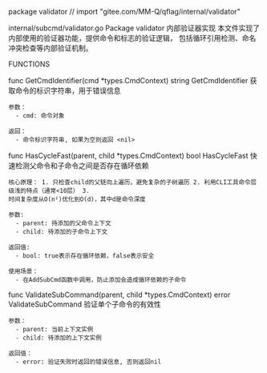 package validator // import "gitee.com/MM-Q/qflag/internal/validator"

internal/subcmd/validator.go Package validator 内部验证器实现
本文件实现了内部使用的验证器功能，提供命令和标志的验证逻辑， 包括循环引用检测、命名冲突检查等内部验证机制。

FUNCTIONS

func GetCmdIdentifier(cmd *types.CmdContext) string
    GetCmdIdentifier 获取命令的标识字符串，用于错误信息

    参数：
      - cmd: 命令对象

    返回：
      - 命令标识字符串, 如果为空则返回 <nil>

func HasCycleFast(parent, child *types.CmdContext) bool
    HasCycleFast 快速检测父命令和子命令之间是否存在循环依赖

    核心原理： 1. 只检查child的父链向上遍历，避免复杂的子树遍历 2. 利用CLI工具命令层级浅的特点（通常<10层） 3.
    时间复杂度从O(n²)优化到O(d)，其中d是命令深度

    参数:
      - parent: 待添加的父命令上下文
      - child: 待添加的子命令上下文

    返回值:
      - bool: true表示存在循环依赖，false表示安全

    使用场景：
      - 在AddSubCmd函数中调用，防止添加会造成循环依赖的子命令

func ValidateSubCommand(parent, child *types.CmdContext) error
    ValidateSubCommand 验证单个子命令的有效性

    参数：
      - parent: 当前上下文实例
      - child: 待添加的上下文实例

    返回值：
      - error: 验证失败时返回的错误信息, 否则返回nil


